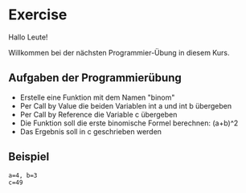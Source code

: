# Exercise

Hallo Leute!

Willkommen bei der nächsten Programmier-Übung in diesem Kurs.

## Aufgaben der Programmierübung

- Erstelle eine Funktion mit dem Namen "binom"
- Per Call by Value die beiden Variablen int a und int b übergeben
- Per Call by Reference die Variable c übergeben
- Die Funktion soll die erste binomische Formel berechnen: (a+b)^2
- Das Ergebnis soll in c geschrieben werden

## Beispiel

```terminal
a=4, b=3
c=49
```
